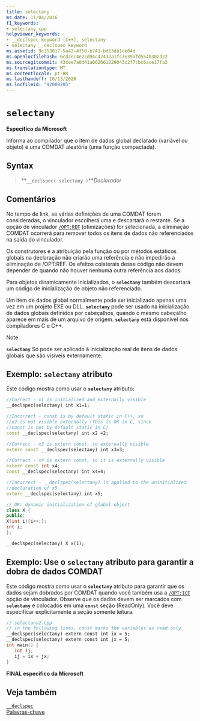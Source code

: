 ```yaml
---
title: selectany
ms.date: 11/04/2016
f1_keywords:
- selectany_cpp
helpviewer_keywords:
- __declspec keyword [C++], selectany
- selectany __declspec keyword
ms.assetid: 9c353017-5a42-4f50-b741-bd13da1ce84d
ms.openlocfilehash: 6cd2ec4e22d94c42432a1fc3e39afd5540302d22
ms.sourcegitcommit: 43cee7a0d41a062661229043c2f7cbc6ace17fa3
ms.translationtype: MT
ms.contentlocale: pt-BR
ms.lasthandoff: 10/13/2020
ms.locfileid: "92008205"
---
```

# `selectany`

**Específico da Microsoft**

Informa ao compilador que o item de dados global declarado (variável ou objeto) é uma COMDAT aleatória (uma função compactada).

## <a name="syntax"></a>Syntax

> **`__declspec( selectany )`***Declarador*

## <a name="remarks"></a>Comentários

No tempo de link, se várias definições de uma COMDAT forem consideradas, o vinculador escolherá uma e descartará o restante. Se a opção de vinculador [`/OPT:REF`](../build/reference/opt-optimizations.md) (otimizações) for selecionada, a eliminação COMDAT ocorrerá para remover todos os itens de dados não referenciados na saída do vinculador.

Os construtores e a atribuição pela função ou por métodos estáticos globais na declaração não criarão uma referência e não impedirão a eliminação de /OPT:REF. Os efeitos colaterais desse código não devem depender de quando não houver nenhuma outra referência aos dados.

Para objetos dinamicamente inicializados, o **`selectany`** também descartará um código de inicialização de objeto não referenciado.

Um item de dados global normalmente pode ser inicializado apenas uma vez em um projeto EXE ou DLL. **`selectany`** pode ser usado na inicialização de dados globais definidos por cabeçalhos, quando o mesmo cabeçalho aparece em mais de um arquivo de origem. **`selectany`** está disponível nos compiladores C e C++.

> [!NOTE]
> **`selectany`** Só pode ser aplicado à inicialização real de itens de dados globais que são visíveis externamente.

## <a name="example-selectany-attribute"></a>Exemplo: `selectany` atributo

Este código mostra como usar o **`selectany`** atributo:

```cpp
//Correct - x1 is initialized and externally visible
__declspec(selectany) int x1=1;

//Incorrect - const is by default static in C++, so
//x2 is not visible externally (This is OK in C, since
//const is not by default static in C)
const __declspec(selectany) int x2 =2;

//Correct - x3 is extern const, so externally visible
extern const __declspec(selectany) int x3=3;

//Correct - x4 is extern const, so it is externally visible
extern const int x4;
const __declspec(selectany) int x4=4;

//Incorrect - __declspec(selectany) is applied to the uninitialized
//declaration of x5
extern __declspec(selectany) int x5;

// OK: dynamic initialization of global object
class X {
public:
X(int i){i++;};
int i;
};

__declspec(selectany) X x(1);
```

## <a name="example-use-selectany-attribute-to-ensure-data-comdat-folding"></a>Exemplo: Use o `selectany` atributo para garantir a dobra de dados COMDAT

Este código mostra como usar o **`selectany`** atributo para garantir que os dados sejam dobrados por COMDAT quando você também usa a [`/OPT:ICF`](../build/reference/opt-optimizations.md) opção de vinculador. Observe que os dados devem ser marcados com **`selectany`** e colocados em uma **`const`** seção (ReadOnly). Você deve especificar explicitamente a seção somente leitura.

```cpp
// selectany2.cpp
// in the following lines, const marks the variables as read only
__declspec(selectany) extern const int ix = 5;
__declspec(selectany) extern const int jx = 5;
int main() {
   int ij;
   ij = ix + jx;
}
```

**FINAL específico da Microsoft**

## <a name="see-also"></a>Veja também

[`__declspec`](../cpp/declspec.md)<br/>
[Palavras-chave](../cpp/keywords-cpp.md)
